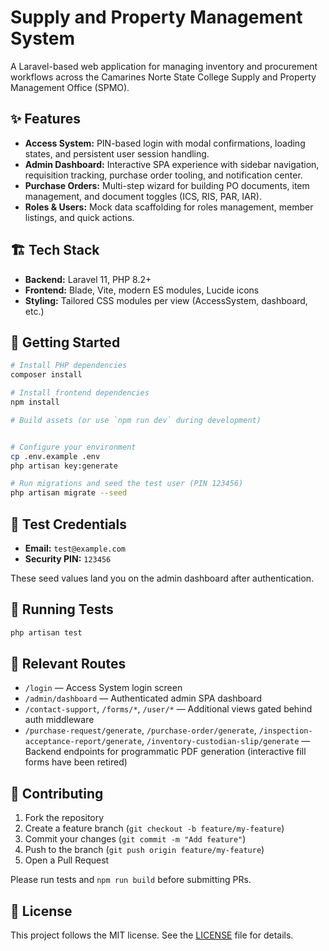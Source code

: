 # Supply and Property Management System

A Laravel-based web application for managing inventory and procurement workflows across the Camarines Norte State College Supply and Property Management Office (SPMO).

## ✨ Features

- **Access System:** PIN-based login with modal confirmations, loading states, and persistent user session handling.
- **Admin Dashboard:** Interactive SPA experience with sidebar navigation, requisition tracking, purchase order tooling, and notification center.
- **Purchase Orders:** Multi-step wizard for building PO documents, item management, and document toggles (ICS, RIS, PAR, IAR).
- **Roles & Users:** Mock data scaffolding for roles management, member listings, and quick actions.

## 🏗️ Tech Stack

- **Backend:** Laravel 11, PHP 8.2+
- **Frontend:** Blade, Vite, modern ES modules, Lucide icons
- **Styling:** Tailored CSS modules per view (AccessSystem, dashboard, etc.)

## 🚀 Getting Started

```bash
# Install PHP dependencies
composer install

# Install frontend dependencies
npm install

# Build assets (or use `npm run dev` during development)


# Configure your environment
cp .env.example .env
php artisan key:generate

# Run migrations and seed the test user (PIN 123456)
php artisan migrate --seed
```

## 🔐 Test Credentials

- **Email:** `test@example.com`
- **Security PIN:** `123456`

These seed values land you on the admin dashboard after authentication.

## 🧪 Running Tests

```bash
php artisan test
```

## 📁 Relevant Routes

- `/login` — Access System login screen
- `/admin/dashboard` — Authenticated admin SPA dashboard
- `/contact-support`, `/forms/*`, `/user/*` — Additional views gated behind auth middleware
- `/purchase-request/generate`, `/purchase-order/generate`, `/inspection-acceptance-report/generate`, `/inventory-custodian-slip/generate` — Backend endpoints for programmatic PDF generation (interactive fill forms have been retired)

## 🤝 Contributing

1. Fork the repository
2. Create a feature branch (`git checkout -b feature/my-feature`)
3. Commit your changes (`git commit -m "Add feature"`)
4. Push to the branch (`git push origin feature/my-feature`)
5. Open a Pull Request

Please run tests and `npm run build` before submitting PRs.

## 📄 License

This project follows the MIT license. See the [LICENSE](LICENSE) file for details.
